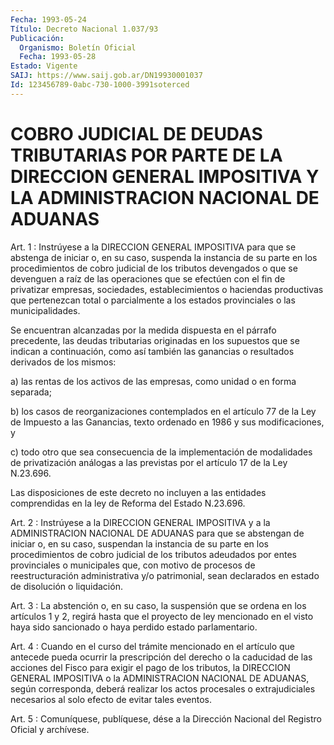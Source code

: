 ```yaml
---
Fecha: 1993-05-24
Título: Decreto Nacional 1.037/93
Publicación:
  Organismo: Boletín Oficial
  Fecha: 1993-05-28
Estado: Vigente
SAIJ: https://www.saij.gob.ar/DN19930001037
Id: 123456789-0abc-730-1000-3991soterced
---
```

# COBRO JUDICIAL DE DEUDAS TRIBUTARIAS POR PARTE DE LA DIRECCION GENERAL IMPOSITIVA Y LA ADMINISTRACION NACIONAL DE ADUANAS

<a id="1"></a>
Art. 1 : Instrúyese a la DIRECCION GENERAL IMPOSITIVA para que se abstenga  de  iniciar o, en su caso, suspenda la instancia de su parte en los procedimientos  de  cobro  judicial  de  los  tributos devengados  o  que  se  devenguen a raíz de las operaciones que  se efectúen con el fin de privatizar empresas, sociedades, establecimientos o haciendas  productivas  que  pertenezcan total o parcialmente  a  los  estados  provinciales  o las municipalidades.

Se  encuentran alcanzadas por la medida dispuesta  en  el  párrafo precedente,  las deudas tributarias originadas en los supuestos que se  indican  a continuación,  como  así  también  las  ganancias  o resultados derivados de los mismos:

a) las rentas  de  los  activos  de las empresas, como unidad o en forma separada;

b) los casos de reorganizaciones contemplados  en  el  artículo 77 de  la  Ley de Impuesto a las Ganancias, texto ordenado en  1986  y sus modificaciones, y

c)  todo  otro  que  sea  consecuencia  de  la  implementación  de modalidades  de  privatización  análogas  a  las  previstas  por el artículo 17 de la Ley N.23.696.

Las  disposiciones  de  este  decreto  no incluyen a las entidades comprendidas en la ley de Reforma del Estado N.23.696.

<a id="2"></a>
Art.  2  : Instrúyese a la DIRECCION GENERAL IMPOSITIVA y a la ADMINISTRACION  NACIONAL  DE  ADUANAS  para  que  se  abstengan  de iniciar  o,  en  su caso, suspendan la instancia de su parte en los procedimientos de  cobro  judicial  de  los  tributos adeudados por entes  provinciales o municipales que, con motivo  de  procesos  de reestructuración  administrativa  y/o  patrimonial, sean declarados en estado de disolución o liquidación.

<a id="3"></a>
Art.  3  :  La  abstención o, en su caso, la suspensión que se ordena en los artículos  1 y 2, regirá hasta que el proyecto de ley mencionado en el visto haya  sido  sancionado o haya perdido estado parlamentario.

<a id="4"></a>
Art.  4  :  Cuando  en  el  curso del trámite mencionado en el artículo que antecede pueda ocurrir  la  prescripción del derecho o la caducidad de las acciones del Fisco para  exigir  el pago de los tributos,  la  DIRECCION  GENERAL  IMPOSITIVA  o  la ADMINISTRACION NACIONAL DE ADUANAS, según corresponda, deberá realizar  los  actos procesales  o  extrajudiciales  necesarios al solo efecto de evitar tales eventos.

<a id="5"></a>
Art. 5 : Comuníquese, publíquese, dése a la Dirección Nacional del Registro Oficial y archívese.
